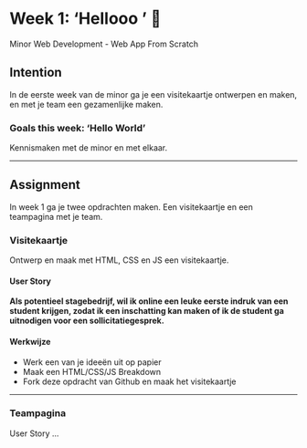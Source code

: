 # Week 1: ‘Hellooo ’ 🤸

Minor Web Development - Web App From Scratch

## Intention

In de eerste week van de minor ga je een visitekaartje ontwerpen en maken, en met je team een gezamenlijke maken. 

### Goals this week: ‘Hello World’ 

Kennismaken met de minor en met elkaar.

---  

## Assignment

In week 1 ga je twee opdrachten maken. Een visitekaartje en een teampagina met je team. 


### Visitekaartje

Ontwerp en maak met HTML, CSS en JS een visitekaartje.

#### User Story

**Als potentieel stagebedrijf,
wil ik online een leuke eerste indruk van een student krijgen,
zodat ik een inschatting kan maken of ik de student ga uitnodigen voor een sollicitatiegesprek.**



#### Werkwijze

- Werk een van je ideeën uit op papier
- Maak een HTML/CSS/JS Breakdown 
- Fork deze opdracht van Github en maak het visitekaartje

---

### Teampagina

User Story ...







